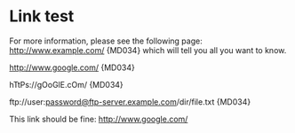 # Link test

For more information, please see the
following page: http://www.example.com/ {MD034}
which will tell you all you want to know.

http://www.google.com/ {MD034}

hTtPs://gOoGlE.cOm/ {MD034}

ftp://user:password@ftp-server.example.com/dir/file.txt {MD034}

This link should be fine: <http://www.google.com/>
